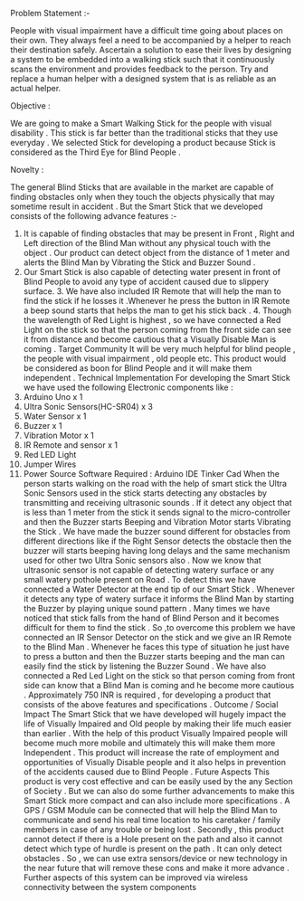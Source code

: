 Problem Statement :- 

People with visual impairment have a difficult time going about places on their own. They always feel a
need to be accompanied by a helper to reach their destination safely. Ascertain a solution to ease their
lives by designing a system to be embedded into a walking stick such that it continuously scans the
environment and provides feedback to the person. Try and replace a human helper with a designed
system that is as reliable as an actual helper.

Objective :

We are going to make a Smart Walking Stick for the people with visual disability . This stick is far better
than the traditional sticks that they use everyday . We selected Stick for developing a product because
Stick is considered as the Third Eye for Blind People .

Novelty :

The general Blind Sticks that are available in the market are capable of finding obstacles only when they
touch the objects physically that may sometime result in accident . But the Smart Stick that we
developed consists of the following advance features :-
1. It is capable of finding obstacles that may be present in Front , Right and Left direction of the Blind
   Man without any physical touch with the object . Our product can detect object from the distance
   of 1 meter and alerts the Blind Man by Vibrating the Stick and Buzzer Sound . 
2. Our Smart Stick is also capable of detecting water present in front of Blind People to avoid any
type of accident caused due to slippery surface. 3. We have also included IR Remote that will help the man to find the stick if he losses it .Whenever
he press the button in IR Remote a beep sound starts that helps the man to get his stick back . 4. Though the wavelength of Red Light is highest , so we have connected a Red Light on the stick so
that the person coming from the front side can see it from distance and become cautious that a
Visually Disable Man is coming . Target Community
It will be very much helpful for blind people , the people with visual impairment , old people etc. This
product would be considered as boon for Blind People and it will make them independent . Technical Implementation
For developing the Smart Stick we have used the following Electronic components like :
1. Arduino Uno x 1
2. Ultra Sonic Sensors(HC-SR04) x 3
3. Water Sensor x 1
4. Buzzer x 1
5. Vibration Motor x 1
6. IR Remote and sensor x 1
7. Red LED Light
8. Jumper Wires
9. Power Source
Software Required :
Arduino IDE
Tinker Cad
When the person starts walking on the road with the help of smart stick the Ultra Sonic Sensors used in
the stick starts detecting any obstacles by transmitting and receiving ultrasonic sounds . If it detect
any object that is less than 1 meter from the stick it sends signal to the micro-controller and then the
Buzzer starts Beeping and Vibration Motor starts Vibrating the Stick . We have made the buzzer sound
different for obstacles from different directions like if the Right Sensor detects the obstacle then the
buzzer will starts beeping having long delays and the same mechanism used for other two Ultra Sonic
sensors also . Now we know that ultrasonic sensor is not capable of detecting watery surface or any
small watery pothole present on Road . To detect this we have connected a Water Detector at the end
tip of our Smart Stick . Whenever it detects any type of watery surface it informs the Blind Man by
starting the Buzzer by playing unique sound pattern . Many times we have noticed that stick falls from
the hand of Blind Person and it becomes difficult for them to find the stick . So ,to overcome this
problem we have connected an IR Sensor Detector on the stick and we give an IR Remote to the Blind
Man . Whenever he faces this type of situation he just have to press a button and then the Buzzer starts
beeping and the man can easily find the stick by listening the Buzzer Sound . We have also connected a
Red Led Light on the stick so that person coming from front side can know that a Blind Man is coming
and he become more cautious . Approximately 750 INR is required , for developing a product that consists of the above features and
specifications . Outcome / Social Impact
The Smart Stick that we have developed will hugely impact the life of Visually Impaired and Old people
by making their life much easier than earlier . With the help of this product Visually Impaired people will
become much more mobile and ultimately this will make them more Independent . This product will
increase the rate of employment and opportunities of Visually Disable people and it also helps in
prevention of the accidents caused due to Blind People . Future Aspects
This product is very cost effective and can be easily used by the any Section of Society . But we can also
do some further advancements to make this Smart Stick more compact and can also include more
specifications . A GPS / GSM Module can be connected that will help the Blind Man to communicate
and send his real time location to his caretaker / family members in case of any trouble or being lost . Secondly , this product cannot detect if there is a Hole present on the path and also it cannot detect
which type of hurdle is present on the path . It can only detect obstacles . So , we can use extra
sensors/device or new technology in the near future that will remove these cons and make it more
advance . Further aspects of this system can be improved via wireless connectivity between the system
components
